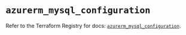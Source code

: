 # `azurerm_mysql_configuration`

Refer to the Terraform Registry for docs: [`azurerm_mysql_configuration`](https://registry.terraform.io/providers/hashicorp/azurerm/3.101.0/docs/resources/mysql_configuration).

